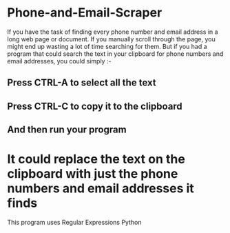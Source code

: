 # Phone-and-Email-Scraper

If you have the task of finding every phone number and email address in a long web page or document. If you manually scroll through the page, you might end up wasting a lot of time searching for them. But if you had a program that could search the text in your clipboard for phone numbers and email addresses, you could simply :-

## Press CTRL-A to select all the text

## Press CTRL-C to copy it to the clipboard

## And then run your program

# It could replace the text on the clipboard with just the phone numbers and email addresses it finds

This program uses Regular Expressions Python
